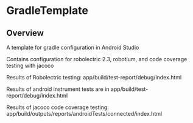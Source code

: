 # GradleTemplate #

## Overview ##
A template for gradle configuration in Android Studio


Contains configuration for robolectric 2.3, robotium, and code coverage testing with jacoco

Results of Robolectric testing: app/build/test-report/debug/index.html

Results of android instrument tests are in app/build/test-report/debug/index.html

Results of jacoco code coverage testing: app/build/outputs/reports/androidTests/connected/index.html
